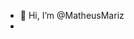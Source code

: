 - 👋 Hi, I’m @MatheusMariz
- 
<!---
MatheusMariz/MatheusMariz is a ✨ special ✨ repository because its `README.md` (this file) appears on your GitHub profile.
You can click the Preview link to take a look at your changes.
--->
